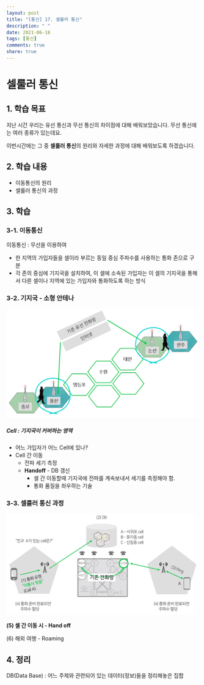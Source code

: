 ```yaml
---
layout: post
title: "[통신] 17. 셀룰러 통신"
description: " "
date: 2021-06-18
tags: [통신]
comments: true
share: true
---
```



# 셀룰러 통신





## 1. 학습 목표

지난 시간 우리는 유선 통신과 무선 통신의 차이점에 대해 배워보았습니다.
무선 통신에는 여러 종류가 있는데요.

이번시간에는 그 중 **셀룰러 통신**의 원리와 자세한 과정에 대해 배워보도록 하겠습니다.



## 2. 학습 내용

- 이동통신의 원리
- 셀룰러 통신의 과정



## 3. 학습

### 3-1. 이동통신

이동통신 : 무선을 이용하여

- 한 지역의 가입자들을 셀이라 부르는 동일 중심 주파수를 사용하는 통화 존으로 구분
- 각 존의 중심에 기지국을 설치하여, 이 셀에 소속된 가입자는 이 셀의 기지국을 통해서 다른 셀이나 지역에 있는 가입자와 통화하도록 하는 방식



### 3-2. 기지국 - 소형 안테나

![image-20200818164450829](images/image-20200818164450829.png)



##### Cell : 기지국이 커버하는 영역

- 어느 가입자가 어느 Cell에 있나?
- Cell 간 이동
  - 전파 세기 측정
  - **Handoff** - DB 갱신
    - 셀 간 이동할때 기지국에 전파를 계속보내서 세기를 측정해야 함.
    - 통화 품질을 좌우하는 기술



### 3-3. 셀룰러 통신 과정

![image-20200818164853123](images/image-20200818164853123.png)

**(5) 셀 간 이동 시 - Hand off**

(6) 해외 여행 - Roaming







## 4. 정리

DB(Data Base) : 어느 주제와 관련되어 있는 데이터(정보)들을 정리해놓은 집합